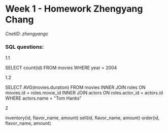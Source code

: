 # Week 1 - Homework Zhengyang Chang

*CnetID: zhengyangc*

### SQL questions:

1.1

SELECT count(id) FROM movies WHERE year = 2004

1.2

SELECT AVG(movies.duration) FROM movies INNER JOIN roles ON movies.id = roles.movie_id INNER JOIN actors ON roles.actor_id = actors.id WHERE actors.name = "Tom Hanks"

2

inventory(id, flavor_name, amount)
sell(id, flavor_name, amount)
order(id, flavor_name, amount)